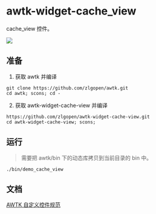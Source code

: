 # awtk-widget-cache_view

cache_view 控件。
 
![](docs/images/ui.jpg)

## 准备

1. 获取 awtk 并编译

```
git clone https://github.com/zlgopen/awtk.git
cd awtk; scons; cd -
```

2. 获取 awtk-widget-cache-view 并编译

```
https://github.com/zlgopen/awtk-widget-cache-view.git
cd awtk-widget-cache-view; scons; 
```

## 运行

> 需要把 awtk/bin 下的动态库拷贝到当前目录的 bin 中。

```
./bin/demo_cache_view
```

## 文档

[AWTK 自定义控件规范](https://github.com/zlgopen/awtk/blob/master/docs/custom_widget_rules.md)
